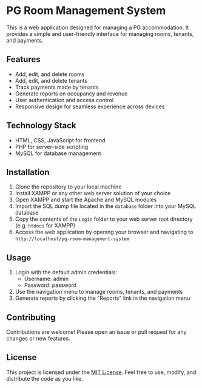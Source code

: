 # PG Room Management System

This is a web application designed for managing a PG accommodation. It provides a simple and user-friendly interface for managing rooms, tenants, and payments.

## Features

- Add, edit, and delete rooms
- Add, edit, and delete tenants
- Track payments made by tenants
- Generate reports on occupancy and revenue
- User authentication and access control
- Responsive design for seamless experience across devices

## Technology Stack

- HTML, CSS, JavaScript for frontend
- PHP for server-side scripting
- MySQL for database management

## Installation

1. Clone the repository to your local machine
2. Install XAMPP or any other web server solution of your choice
3. Open XAMPP and start the Apache and MySQL modules
4. Import the SQL dump file located in the `database` folder into your MySQL database
5. Copy the contents of the `Login` folder to your web server root directory (e.g. `htdocs` for XAMPP)
6. Access the web application by opening your browser and navigating to `http://localhost/pg-room-management-system`

## Usage

1. Login with the default admin credentials:
   - Username: admin
   - Password: password
2. Use the navigation menu to manage rooms, tenants, and payments
3. Generate reports by clicking the "Reports" link in the navigation menu

## Contributing

Contributions are welcome! Please open an issue or pull request for any changes or new features.

## License

This project is licensed under the [MIT License](https://opensource.org/licenses/MIT). Feel free to use, modify, and distribute the code as you like.
